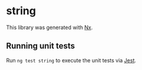 # string

This library was generated with [Nx](https://nx.dev).

## Running unit tests

Run `ng test string` to execute the unit tests via [Jest](https://jestjs.io).
